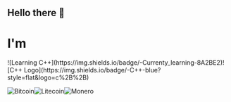 <h2 align="left">Hello there 👋</h2>

<h1>I'm</h1> ![Learning C++](https://img.shields.io/badge/-Currenty_learning-8A2BE2)![C++ Logo](https://img.shields.io/badge/-C++-blue?style=flat&logo=c%2B%2B)

![Bitcoin](https://img.shields.io/badge/Bitcoin-000000?style=for-the-badge&logo=bitcoin&logoColor=yellow)![Litecoin](https://img.shields.io/badge/Litecoin-A6A9AA?style=for-the-badge&logo=Litecoin&logoColor=black)![Monero](https://img.shields.io/badge/monero-FF6600?style=for-the-badge&logo=monero&logoColor=white)

<!--
**Cod3Druid/Cod3Druid** is a ✨ _special_ ✨ repository because its `README.md` (this file) appears on your GitHub profile.

Here are some ideas to get you started:

- 🔭 I’m currently working on ...
- 🌱 I’m currently learning ...
- 👯 I’m looking to collaborate on ...
- 🤔 I’m looking for help with ...
- 💬 Ask me about ...
- 📫 How to reach me: ...
- 😄 Pronouns: ...
- ⚡ Fun fact: ...
-->

